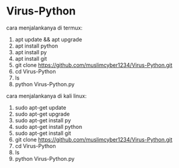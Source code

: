 # Virus-Python

cara menjalankanya di termux:

1. apt update && apt upgrade
2. apt install python
3. apt install py
4. apt install git
5. git clone https://github.com/muslimcyber1234/Virus-Python.git
6. cd Virus-Python
7. ls
8. python Virus-Python.py


cara menjalankanya di kali linux:

1. sudo apt-get update
2. sudo apt-get upgrade
3. sudo apt-get install py
4. sudo apt-get install python
5. sudo apt-get install git 
6. git clone https://github.com/muslimcyber1234/Virus-Python.git
7. cd Virus-Python
8. ls
9. python Virus-Python.py
